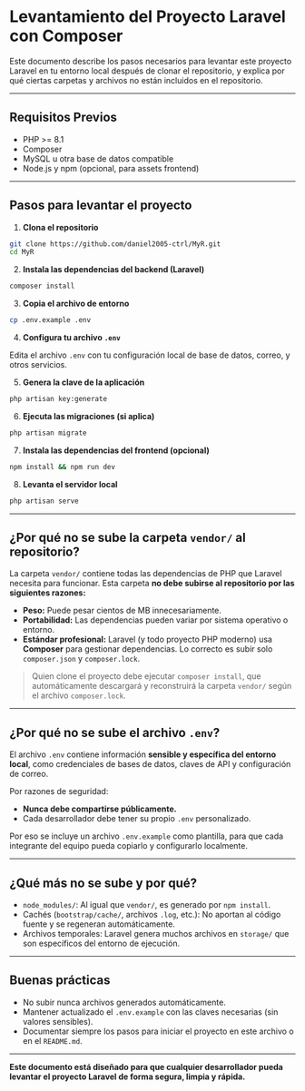 # Levantamiento del Proyecto Laravel con Composer

Este documento describe los pasos necesarios para levantar este proyecto Laravel en tu entorno local después de clonar el repositorio, y explica por qué ciertas carpetas y archivos no están incluidos en el repositorio.

---

## Requisitos Previos

- PHP >= 8.1
- Composer
- MySQL u otra base de datos compatible
- Node.js y npm (opcional, para assets frontend)

---

## Pasos para levantar el proyecto

1. **Clona el repositorio**

```bash
git clone https://github.com/daniel2005-ctrl/MyR.git
cd MyR
```

2. **Instala las dependencias del backend (Laravel)**

```bash
composer install
```

3. **Copia el archivo de entorno**

```bash
cp .env.example .env
```

4. **Configura tu archivo `.env`**

Edita el archivo `.env` con tu configuración local de base de datos, correo, y otros servicios.

5. **Genera la clave de la aplicación**

```bash
php artisan key:generate
```

6. **Ejecuta las migraciones (si aplica)**

```bash
php artisan migrate
```

7. **Instala las dependencias del frontend (opcional)**

```bash
npm install && npm run dev
```

8. **Levanta el servidor local**

```bash
php artisan serve
```

---

## ¿Por qué no se sube la carpeta `vendor/` al repositorio?

La carpeta `vendor/` contiene todas las dependencias de PHP que Laravel necesita para funcionar. Esta carpeta **no debe subirse al repositorio por las siguientes razones:**

- **Peso:** Puede pesar cientos de MB innecesariamente.
- **Portabilidad:** Las dependencias pueden variar por sistema operativo o entorno.
- **Estándar profesional:** Laravel (y todo proyecto PHP moderno) usa **Composer** para gestionar dependencias. Lo correcto es subir solo `composer.json` y `composer.lock`.

> Quien clone el proyecto debe ejecutar `composer install`, que automáticamente descargará y reconstruirá la carpeta `vendor/` según el archivo `composer.lock`.

---

## ¿Por qué no se sube el archivo `.env`?

El archivo `.env` contiene información **sensible y específica del entorno local**, como credenciales de bases de datos, claves de API y configuración de correo.

Por razones de seguridad:

- **Nunca debe compartirse públicamente.**
- Cada desarrollador debe tener su propio `.env` personalizado.

Por eso se incluye un archivo `.env.example` como plantilla, para que cada integrante del equipo pueda copiarlo y configurarlo localmente.

---

## ¿Qué más no se sube y por qué?

- `node_modules/`: Al igual que `vendor/`, es generado por `npm install`.
- Cachés (`bootstrap/cache/`, archivos `.log`, etc.): No aportan al código fuente y se regeneran automáticamente.
- Archivos temporales: Laravel genera muchos archivos en `storage/` que son específicos del entorno de ejecución.

---

## Buenas prácticas

- No subir nunca archivos generados automáticamente.
- Mantener actualizado el `.env.example` con las claves necesarias (sin valores sensibles).
- Documentar siempre los pasos para iniciar el proyecto en este archivo o en el `README.md`.

---

**Este documento está diseñado para que cualquier desarrollador pueda levantar el proyecto Laravel de forma segura, limpia y rápida.**